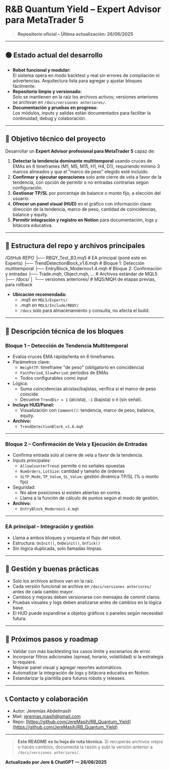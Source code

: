 # R&B Quantum Yield – Expert Advisor para MetaTrader 5

> **Repositorio oficial – Última actualización: 26/06/2025**

---

## 🟢 Estado actual del desarrollo

- **Robot funcional y modular:**  
  El sistema opera en modo backtest y real sin errores de compilación ni advertencias. Arquitectura lista para agregar y ajustar bloques fácilmente.
- **Repositorio limpio y versionado:**  
  Solo se mantienen en la raíz los archivos activos; versiones anteriores se archivan en `/docs/versiones anteriores/`.
- **Documentación y pruebas en progreso:**  
  Los módulos, inputs y salidas están documentados para facilitar la continuidad, debug y colaboración.

---

## 🎯 Objetivo técnico del proyecto

Desarrollar un **Expert Advisor profesional para MetaTrader 5** capaz de:

1. **Detectar la tendencia dominante multitemporal** usando cruces de EMAs en 6 timeframes (M1, M5, M15, H1, H4, D1), requiriendo mínimo 3 marcos alineados y que el "marco de peso" elegido esté incluido.
2. **Confirmar y ejecutar operaciones** solo ante cierre de vela a favor de la tendencia, con opción de permitir o no entradas contrarias según configuración.
3. **Gestionar TP/SL** por porcentaje de balance o monto fijo, a elección del usuario.
4. **Ofrecer un panel visual (HUD)** en el gráfico con información clave: dirección de la tendencia, marco de peso, cantidad de coincidencias, balance y equity.
5. **Permitir integración y registro en Notion** para documentación, logs y bitácora educativa.

---

## 📁 Estructura del repo y archivos principales
/GitHub REPO
├── RBQY_Test_B3.mq5                      # EA principal (poné este en Experts)
├── TrendDetectionBlock_v1.6.mqh          # Bloque 1: Detección multitemporal
├── EntryBlock_Modernov1.4.mqh            # Bloque 2: Confirmación y entradas
├── Trade.mqh, Object.mqh, …            # Archivos estándar de MQL5
├── /docs/
│    └── versiones anteriores/            # MQ5/MQH de etapas previas, para rollback

- **Ubicación recomendada:**  
  - *.mq5* en `MQL5/Experts/`
  - *.mqh* en `MQL5/Include/RBQY/`
  - `/docs` solo para almacenamiento y consulta, no afecta el build.

---

## 🧩 Descripción técnica de los bloques

### Bloque 1 – Detección de Tendencia Multitemporal

- Evalúa cruces EMA rápida/lenta en 6 timeframes.
- Parámetros clave:
  - `WeightTF`: timeframe "de peso" (obligatorio en coincidencia)
  - `FastPeriod`, `SlowPeriod`: periodos de EMAs
  - Todos configurables como *input*
- Lógica:
  - Suma coincidencias alcistas/bajistas, verifica si el marco de peso coincide.
  - Devuelve `TrendDir = 1` (alcista), `-1` (bajista) o `0` (sin señal).
- **Incluye HUD/Panel:**  
  - Visualización con `Comment()`: tendencia, marco de peso, balance, equity.
- **Archivo:**  
  - `TrendDetectionBlock_v1.6.mqh`

---

### Bloque 2 – Confirmación de Vela y Ejecución de Entradas

- Confirma entrada solo al cierre de vela a favor de la tendencia.
- Inputs principales:
  - `AllowCounterTrend`: permite o no señales opuestas
  - `NumOrders`, `LotSize`: cantidad y tamaño de órdenes
  - `SLTP_Mode`, `TP_Value`, `SL_Value`: gestión dinámica TP/SL (% o monto fijo)
- Seguridad:
  - No abre posiciones si existen abiertas en contra.
  - Llama a la función de cálculo de puntos según el modo de gestión.
- **Archivo:**  
  - `EntryBlock_Modernov1.4.mqh`

---

### EA principal – Integración y gestión

- Llama a ambos bloques y orquesta el flujo del robot.
- Estructura: `OnInit()`, `OnDeinit()`, `OnTick()`
- Sin lógica duplicada, solo llamadas limpias.

---

## 🚦 Gestión y buenas prácticas

- Solo los archivos activos van en la raíz.
- Cada versión funcional se archiva en `/docs/versiones anteriores/` antes de cada cambio mayor.
- Cambios y mejoras deben versionarse con mensajes de commit claros.
- Pruebas visuales y logs deben analizarse antes de cambios en la lógica base.
- El HUD puede expandirse a objetos gráficos o paneles según necesidad futura.

---

## 📌 Próximos pasos y roadmap

- Validar con más backtesting los casos límite y escenarios de error.
- Incorporar filtros adicionales (spread, horario, volatilidad) si la estrategia lo requiere.
- Mejorar panel visual y agregar reportes automáticos.
- Automatizar la integración de logs y bitácora educativa en Notion.
- Estandarizar la plantilla para futuros robots y releases.

---

## 📞 Contacto y colaboración

- Autor: Jeremías Abdelmasih
- Mail: jeremias.masih@gmail.com
- Repo: [https://github.com/JereMasih/RB_Quantum_Yield](https://github.com/JereMasih/RB_Quantum_Yield)

---

> **Este README es tu hoja de ruta técnica.**
> Si recuperás archivos viejos o hacés cambios, documentá la razón y subí la versión anterior a `/docs/versiones anteriores/`.

**Actualizado por Jere & ChatGPT — 26/06/2025**